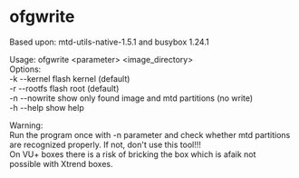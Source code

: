 ofgwrite
========

Based upon: mtd-utils-native-1.5.1 and busybox 1.24.1

Usage: ofgwrite &lt;parameter&gt; &lt;image_directory&gt;  
Options:  
-k --kernel flash kernel (default)  
-r --rootfs flash root (default)  
-n --nowrite show only found image and mtd partitions (no write)  
-h --help show help  

Warning:  
Run the program once with -n parameter and check whether mtd partitions   
are recognized properly. If not, don't use this tool!!!  
On VU+ boxes there is a risk of bricking the box which is afaik not  
possible with Xtrend boxes.  
